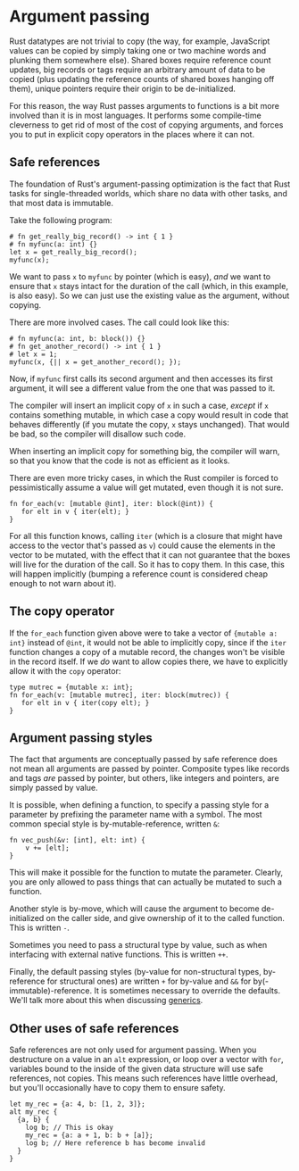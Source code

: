 # Argument passing

Rust datatypes are not trivial to copy (the way, for example,
JavaScript values can be copied by simply taking one or two machine
words and plunking them somewhere else). Shared boxes require
reference count updates, big records or tags require an arbitrary
amount of data to be copied (plus updating the reference counts of
shared boxes hanging off them), unique pointers require their origin
to be de-initialized.

For this reason, the way Rust passes arguments to functions is a bit
more involved than it is in most languages. It performs some
compile-time cleverness to get rid of most of the cost of copying
arguments, and forces you to put in explicit copy operators in the
places where it can not.

## Safe references

The foundation of Rust's argument-passing optimization is the fact
that Rust tasks for single-threaded worlds, which share no data with
other tasks, and that most data is immutable.

Take the following program:

    # fn get_really_big_record() -> int { 1 }
    # fn myfunc(a: int) {}
    let x = get_really_big_record();
    myfunc(x);

We want to pass `x` to `myfunc` by pointer (which is easy), *and* we
want to ensure that `x` stays intact for the duration of the call
(which, in this example, is also easy). So we can just use the
existing value as the argument, without copying.

There are more involved cases. The call could look like this:

    # fn myfunc(a: int, b: block()) {}
    # fn get_another_record() -> int { 1 }
    # let x = 1;
    myfunc(x, {|| x = get_another_record(); });

Now, if `myfunc` first calls its second argument and then accesses its
first argument, it will see a different value from the one that was
passed to it.

The compiler will insert an implicit copy of `x` in such a case,
*except* if `x` contains something mutable, in which case a copy would
result in code that behaves differently (if you mutate the copy, `x`
stays unchanged). That would be bad, so the compiler will disallow
such code.

When inserting an implicit copy for something big, the compiler will
warn, so that you know that the code is not as efficient as it looks.

There are even more tricky cases, in which the Rust compiler is forced
to pessimistically assume a value will get mutated, even though it is
not sure.

    fn for_each(v: [mutable @int], iter: block(@int)) {
       for elt in v { iter(elt); }
    }

For all this function knows, calling `iter` (which is a closure that
might have access to the vector that's passed as `v`) could cause the
elements in the vector to be mutated, with the effect that it can not
guarantee that the boxes will live for the duration of the call. So it
has to copy them. In this case, this will happen implicitly (bumping a
reference count is considered cheap enough to not warn about it).

## The copy operator

If the `for_each` function given above were to take a vector of
`{mutable a: int}` instead of `@int`, it would not be able to
implicitly copy, since if the `iter` function changes a copy of a
mutable record, the changes won't be visible in the record itself. If
we *do* want to allow copies there, we have to explicitly allow it
with the `copy` operator:

    type mutrec = {mutable x: int};
    fn for_each(v: [mutable mutrec], iter: block(mutrec)) {
       for elt in v { iter(copy elt); }
    }

## Argument passing styles

The fact that arguments are conceptually passed by safe reference does
not mean all arguments are passed by pointer. Composite types like
records and tags *are* passed by pointer, but others, like integers
and pointers, are simply passed by value.

It is possible, when defining a function, to specify a passing style
for a parameter by prefixing the parameter name with a symbol. The
most common special style is by-mutable-reference, written `&`:

    fn vec_push(&v: [int], elt: int) {
        v += [elt];
    }

This will make it possible for the function to mutate the parameter.
Clearly, you are only allowed to pass things that can actually be
mutated to such a function.

Another style is by-move, which will cause the argument to become
de-initialized on the caller side, and give ownership of it to the
called function. This is written `-`.

Sometimes you need to pass a structural type by value, such as when
interfacing with external native functions. This is written `++`.

Finally, the default passing styles (by-value for non-structural
types, by-reference for structural ones) are written `+` for by-value
and `&&` for by(-immutable)-reference. It is sometimes necessary to
override the defaults. We'll talk more about this when discussing
[generics][gens].

[gens]: generic.html

## Other uses of safe references

Safe references are not only used for argument passing. When you
destructure on a value in an `alt` expression, or loop over a vector
with `for`, variables bound to the inside of the given data structure
will use safe references, not copies. This means such references have
little overhead, but you'll occasionally have to copy them to ensure
safety.

    let my_rec = {a: 4, b: [1, 2, 3]};
    alt my_rec {
      {a, b} {
        log b; // This is okay
        my_rec = {a: a + 1, b: b + [a]};
        log b; // Here reference b has become invalid
      }
    }
